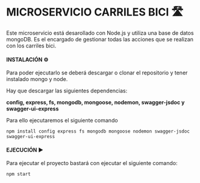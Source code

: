 # MICROSERVICIO CARRILES BICI 🛣️
Este microservicio está desarollado con Node.js y utiliza una base de datos mongoDB. Es el encargado de gestionar todas las acciones que se realizan con los carriles bici.

#### INSTALACIÓN ⚙️
Para poder ejecutarlo se deberá descargar o clonar el repositorio y tener instalado mongo y node.

Hay que descargar las siguientes dependencias: 

**config, express, fs, mongodb, mongoose, nodemon, swagger-jsdoc y swagger-ui-express** 

Para ello ejecutaremos el siguiente comando

    npm install config express fs mongodb mongoose nodemon swagger-jsdoc swagger-ui-express 

#### EJECUCIÓN ▶️
Para ejecutar el proyecto bastará con ejecutar el siguiente comando:
    
    npm start